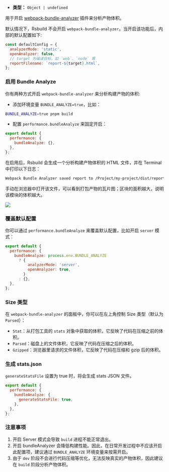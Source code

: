 - **类型：** `Object | undefined`

用于开启 [webpack-bundle-analyzer](https://github.com/webpack-contrib/webpack-bundle-analyzer) 插件来分析产物体积。

默认情况下，Rsbuild 不会开启 `webpack-bundle-analyzer`。当开启该功能后，内部的默认配置如下:

```js
const defaultConfig = {
  analyzerMode: 'static',
  openAnalyzer: false,
  // target 为编译目标，如 `web`、`node` 等
  reportFilename: `report-${target}.html`,
};
```

### 启用 Bundle Analyze

你有两种方式开启 `webpack-bundle-analyzer` 来分析构建产物的体积:

- 添加环境变量 `BUNDLE_ANALYZE=true`，比如：

```bash
BUNDLE_ANALYZE=true pnpm build
```

- 配置 `performance.bundleAnalyze` 来固定开启：

```js
export default {
  performance: {
    bundleAnalyze: {},
  },
};
```

在启用后，Rsbuild 会生成一个分析构建产物体积的 HTML 文件，并在 Terminal 中打印以下日志：

```bash
Webpack Bundle Analyzer saved report to /Project/my-project/dist/report-web.html
```

手动在浏览器中打开该文件，可以看到打包产物的瓦片图；区块的面积越大，说明该模块的体积越大。

![](https://lf3-static.bytednsdoc.com/obj/eden-cn/aphqeh7uhohpquloj/modern-js/mwa-build-analyze-8784f762c1ab0cb20935829d5f912c4c.png)

### 覆盖默认配置

你可以通过 `performance.bundleAnalyze` 来覆盖默认配置，比如开启 `server` 模式：

```js
export default {
  performance: {
    bundleAnalyze: process.env.BUNDLE_ANALYZE
      ? {
          analyzerMode: 'server',
          openAnalyzer: true,
        }
      : {},
  },
};
```

### Size 类型

在 `webpack-bundle-analyzer` 的面板中，你可以在左上角控制 Size 类型（默认为 `Parsed`）：

- `Stat`：从打包工具的 `stats` 对象中获取的体积，它反映了代码在压缩之前的体积。
- `Parsed`：磁盘上的文件体积，它反映了代码在压缩之后的体积。
- `Gzipped`：浏览器里请求的文件体积，它反映了代码在压缩和 gzip 后的体积。

### 生成 stats.json

`generateStatsFile` 设置为 true 时，将会生成 stats JSON 文件。

```js
export default {
  performance: {
    bundleAnalyze: {
      generateStatsFile: true,
    },
  },
};
```

### 注意事项

1. 开启 Server 模式会导致 `build` 进程不能正常退出。
2. 开启 bundleAnalyzer 会降低构建性能。因此，在日常开发过程中不应该开启此配置项，建议通过 `BUNDLE_ANALYZE` 环境变量来按需开启。
3. 由于 `dev` 阶段不会进行代码压缩等优化，无法反映真实的产物体积，因此建议在 `build` 阶段分析产物体积。
